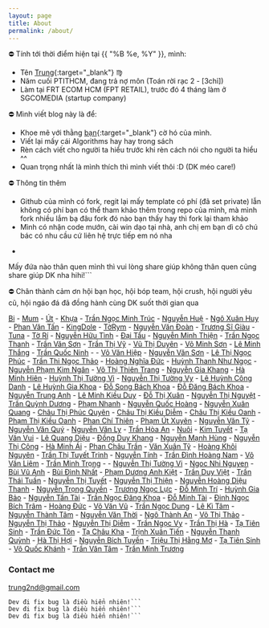 ```yaml
---
layout: page
title: About
permalink: /about/
---
```


:no_entry: Tính tới thời điểm hiện tại {{ "%B %e, %Y" }}, mình:

- Tên [Trung](https://www.facebook.com/tahongtrung){:target="_blank"} :virgo:
- Năm cuối PTITHCM, đang trả nợ môn (Toán rời rạc 2 - [3chỉ])
- Làm tại FRT ECOM HCM (FPT RETAIL), trước đó 4 tháng làm ở SGCOMEDIA (startup company)

:no_entry: Mình viết blog này là để:

- Khoe mẽ với thằng [bạn](https://www.facebook.com/trancamtruong){:target="_blank"} cờ hó của mình.
- Viết lại mấy cái Algorithms hay hay trong sách
- Rèn cách viết cho người ta hiểu trước khi rèn cách nói cho người ta hiểu ^^
- Quan trọng nhất là mình thích thì mình viết thôi :D (DK méo care!)

:no_entry: Thông tin thêm
- Github của mình có fork, regit lại mấy template có phí (đã set private) lẫn không có phí bạn có thể tham khảo thêm trong repo của mình, mà mình fork nhiều lắm bạ đâu fork đó nào bạn thấy hay thì fork lại tham khảo 
- Mình có nhận code mướn, cài win dạo tại nhà, anh chị em bạn dì cô chú bác có nhu cầu cứ liên hệ trực tiếp em nó nha
- ```
Mấy đứa nào thân quen mình thì vui lòng share giúp không thân quen cũng share giúp DK nha hihi!```

:no_entry: Chân thành cảm ơn hội bạn học, hội bóp team, hội crush, hội người yêu cũ, hội ngáo đá đã đồng hành cùng DK suốt thời gian qua  


<p align="center">
 	<i class="far fa-copyright"></i>
</p>

[Bi](#bi) - [Mum](#mum) - [Út](#ut) - [Khựa](#) - [Trần Ngọc Minh Trúc](#) - [Nguyễn Huệ](#) - [Ngô Xuân Huy](#) - [Phan Văn Tấn](#) - [KingDole](#) - [TờRym](#) - [Nguyễn Văn Đoàn](#) - [Trương Sĩ Giàu](#) - [Tuna](#) - [Tờ Rí](#) - [Nguyễn Hữu Tình](#) - [Đại Tẩu](#) - [Nguyễn Minh Thiện](#) - [Trần Ngọc Thanh](#) - [Trần Văn Sơn](#) - [Trần Thị Vỹ](#) - [Vũ Thị Duyên](#) - [Võ Minh Sơn](#) - [Lê Minh Thắng](#) - [Trần Quốc Ninh](#) - [](#) - [Võ Văn Hiệp](#) - [Nguyễn Văn Sơn](#) - [Lê Thị Ngọc Phúc](#) - [Trần Thi Ngọc Thảo](#) - [Hoàng Nghĩa Đức](#) - [Huỳnh Thanh Như Ngọc](#) - [Nguyễn Phạm Kim Ngân](#) - [Võ Thị Thiên Trang](#) - [Nguyễn Gia Khang](#) - [Hà Minh Hiên](#) - [Huỳnh Thị Tường Vi](#) - [Nguyễn Thị Tường Vy](#) - [Lê Huỳnh Công Danh](#) - [Lê Huỳnh Gia Khoa](#) - [Đỗ Song Bách Khoa](#) - [Đỗ Đăng Bách Khoa](#) - [Nguyễn Trung Anh](#) - [Lê Minh Kiều Duy](#) - [Đỗ Thị Xuân](#) - [Nguyễn Thị Nguyệt](#) - [Trần Quỳnh Dương](#) - [Phạm Nhanh](#) - [Nguyễn Quốc Hoàng](#) - [Nguyễn Xuân Quang](#) - [Châu Thị Phúc Quyên](#) - [Châu Thị Kiều Diễm](#) - [Châu Thị Kiều Oanh](#) - [Phạm Thị Kiều Oanh](#) - [Phan Chí Thiên](#) - [Phạm Út Xuyên](#) - [Nguyễn Văn Tỹ](#) - [Nguyễn Văn Quý](#) - [Nguyễn Văn Ly](#) - [Trần Hòa An](#) - [Nuôi](#) - [Kim Tuyết](#) - [Tạ Văn Vui](#) - [Lê Quang Diệu](#) - [Đồng Duy Khang](#) - [Nguyễn Mạnh Hùng](#) - [Nguyễn Thị Công](#) - [Hà Minh Ái](#) - [Phan Châu Trần](#) - [Văn Xuân Tỹ](#) - [Hoàng Khôi Nguyên](#) - [Trần Thị Tuyết Trinh](#) - [Nguyễn Tính](#) - [Trần Đình Hoàng Nam](#) - [Võ Văn Liêm](#) - [Trần Minh Trọng](#) -  - [Nguyễn Thị Tường Vi](#) - [Ngoc Nhi Nguyen](#) - [Bùi Vũ Anh](#) - [Bùi Đình Nhất](#) - [Phạm Dương Anh Kiệt](#) - [Trần Duy Việt](#) - [Trần Thái Tuấn](#) - [Nguyễn Thị Tuyết](#) - [Nguyễn Thị Thiện](#) - [Nguyễn Hoàng Diệu Thanh](#) - [Nguyễn Trọng Quyền](#) - [Trương Ngọc Lực](#) - [Đỗ Minh Trí](#) - [Huỳnh Gia Bảo](#) - [Nguyễn Tấn Tài](#) - [Trần Ngọc Đăng Khoa](#) - [Đỗ Minh Tài](#) - [Đinh Ngọc Bích Trâm](#) - [Hoàng Đức](#) - [Võ Văn Vũ](#) - [Trần Ngọc Dung](#) - [Lê Kì Tâm](#) - [Nguyễn Thành Tâm](#) - [Nguyễn Văn Thời](#) - [Ngô Thành An](#) - [Võ Thị Thảo](#) - [Nguyễn Thị Thảo](#) - [Nguyễn Thị Diễm](#) - [Trần Ngọc Vy](#) - [Trần Thị Hà](#) - [Tạ Tiên Sinh](#) - [Trần Đức Tôn](#) - [Tạ Châu Kha](#) - [Trịnh Xuân Tiến](#) - [Nguyễn Thanh Quỳnh](#) - [Hà Thị Hợi](#) - [Nguyễn Bích Tuyền](#) - [Triệu Thị Hằng Mơ](#) - [Tạ Tiên Sinh](#) - [Võ Quốc Khánh](#) - [Trần Văn Tâm](#) - [Trần Minh Trương](#)



### Contact me

[trung2nd@gmail.com](mailto:trung2nd@gmail.com)

```Trăm năm Kiều vẫn là Kiều,
Dev đi fix bug là điều hiển nhiên!```
Dev đi fix bug là điều hiển nhiên!```
Dev đi fix bug là điều hiển nhiên!```